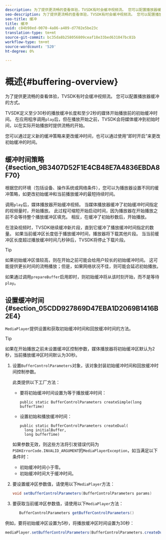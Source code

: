 ```yaml
---
description: 为了提供更流畅的查看体验，TVSDK有时会缓冲视频流。 您可以配置播放器缓冲的方式。
seo-description: 为了提供更流畅的查看体验，TVSDK有时会缓冲视频流。 您可以配置播放器缓冲的方式。
seo-title: 缓冲
title: 缓冲
uuid: c84b98ed-0070-4a86-a409-d7702e5be23c
translation-type: tm+mt
source-git-commit: bc35da8b258056809ceaf18e33bed631047bc81b
workflow-type: tm+mt
source-wordcount: '520'
ht-degree: 0%

---
```



# 概述{#buffering-overview}

为了提供更流畅的查看体验，TVSDK有时会缓冲视频流。 您可以配置播放器缓冲的方式。

TVSDK定义至少30秒的播放缓冲长度和至少2秒的媒体开始播放前的初始缓冲时间。 在应用程序调用`play`后，但在播放开始之前，TVSDK会将媒体缓冲到初始时间，以在实际开始播放时提供流畅的开始。

您可以通过定义新的缓冲策略来更改缓冲时间，也可以通过使用“即时开启”来更改初始缓冲的时间。

## 缓冲时间策略{#section_9B3407D52F1E4CB48E7A4836EBDA8F70}

根据您的环境（包括设备、操作系统或网络条件），您可以为播放器设置不同的缓冲策略，如更改初始缓冲和当前播放缓冲的最短持续时间。

调用`play`后，媒体播放器开始缓冲视频。 当媒体播放器缓冲了初始缓冲时间指定的视频量时，开始播放。 此过程可缩短开始启动时间，因为播放器在开始播放之前不会等待整个播放缓冲区填充。 相反，在缓冲了初始秒数后，开始播放。

在渲染视频时，TVSDK继续缓冲新片段，直到它缓冲了播放缓冲时间指定的数量。 如果当前缓冲区长度低于播放缓冲时间，播放器将下载其他片段。 当当前缓冲区长度超过播放缓冲时间几秒钟后，TVSDK将停止下载片段。

>[!TIP]
>
>如果初始缓冲区值较高，则在开始之前可能会给用户较长的初始缓冲时间。 这可能提供更长时间的流畅播放；但是，如果网络状况不佳，则可能会延迟初始播放。

如果通过调用`prepareBuffer`启用即时，则初始缓冲将从该时刻开始，而不是等待`play`。

## 设置缓冲时间{#section_05CDD927869D47EBA1D2069B1416B2E4}

`MediaPlayer`提供设置和获取初始缓冲时间和回放缓冲时间的方法。

>[!TIP]
>
>如果在开始播放之前未设置缓冲区控制参数，媒体播放器将初始缓冲区默认为2秒，当前播放缓冲区时间默认为30秒。

1. 设置`BufferControlParameters`对象，该对象封装初始缓冲时间和回放缓冲时间控制参数。

   此类提供以下工厂方法：

   * 要将初始缓冲时间设置为等于播放缓冲时间：

      ```
      public static BufferControlParameters createSimple(long bufferTime)
      ```

   * 设置初始和播放缓冲时间：

      ```
      public static BufferControlParameters createDual( 
        long initialBuffer,  
        long bufferTime)
      ```
   如果参数无效，则这些方法将引发错误代码为`PSDKErrorCode.INVALID_ARGUMENT`的`MediaPlayerException`，如当满足以下条件时：

   * 初始缓冲时间小于零。
   * 初始缓冲时间大于缓冲时间。


1. 要设置缓冲区参数值，请使用以下`MediaPlayer`方法：

   ```java
   void setBufferControlParameters(BufferControlParameters params)
   ```

1. 要获取当前缓冲区参数值，请使用以下`MediaPlayer`方法：

   ```java
      BufferControlParameters getBufferControlParameters()  
   ```

<!--<a id="example_DE0580B3AD404635825D3301C1F096B6"></a>-->

例如，要将初始缓冲区设置为5秒，将播放缓冲区时间设置为30秒：

```java
mediaPlayer.setBufferControlParameters(BufferControlParameters.createDual(5000, 30000));
```
